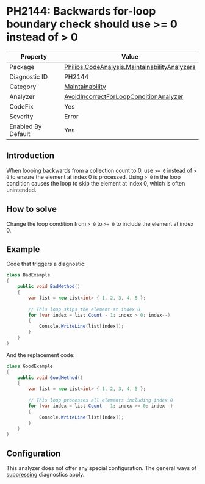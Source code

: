 # PH2144: Backwards for-loop boundary check should use >= 0 instead of > 0

| Property | Value  |
|--|--|
| Package | [Philips.CodeAnalysis.MaintainabilityAnalyzers](https://www.nuget.org/packages/Philips.CodeAnalysis.MaintainabilityAnalyzers) |
| Diagnostic ID | PH2144 |
| Category  | [Maintainability](../Maintainability.md) |
| Analyzer | [AvoidIncorrectForLoopConditionAnalyzer](https://github.com/philips-software/roslyn-analyzers/blob/main/Philips.CodeAnalysis.MaintainabilityAnalyzers/Maintainability/AvoidIncorrectForLoopConditionAnalyzer.cs)
| CodeFix  | Yes |
| Severity | Error |
| Enabled By Default | Yes |

## Introduction

When looping backwards from a collection count to 0, use `>= 0` instead of `> 0` to ensure the element at index 0 is processed. Using `> 0` in the loop condition causes the loop to skip the element at index 0, which is often unintended.

## How to solve

Change the loop condition from `> 0` to `>= 0` to include the element at index 0.

## Example

Code that triggers a diagnostic:
``` cs
class BadExample
{
    public void BadMethod()
    {
        var list = new List<int> { 1, 2, 3, 4, 5 };
        
        // This loop skips the element at index 0
        for (var index = list.Count - 1; index > 0; index--)
        {
            Console.WriteLine(list[index]);
        }
    }
}

```

And the replacement code:
``` cs
class GoodExample
{
    public void GoodMethod()
    {
        var list = new List<int> { 1, 2, 3, 4, 5 };
        
        // This loop processes all elements including index 0
        for (var index = list.Count - 1; index >= 0; index--)
        {
            Console.WriteLine(list[index]);
        }
    }
}

```

## Configuration

This analyzer does not offer any special configuration. The general ways of [suppressing](https://learn.microsoft.com/en-us/dotnet/fundamentals/code-analysis/suppress-warnings) diagnostics apply.